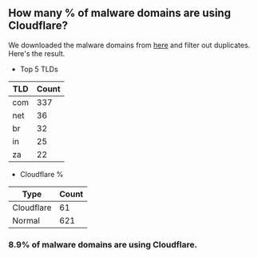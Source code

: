 ## How many % of malware domains are using Cloudflare?


We downloaded the malware domains from [here](https://urlhaus.abuse.ch) and filter out duplicates.
Here's the result.


[//]: # (start replacement)


- Top 5 TLDs

| TLD | Count |
| --- | --- |
| com | 337 |
| net | 36 |
| br | 32 |
| in | 25 |
| za | 22 |


- Cloudflare %

| Type | Count |
| --- | --- |
| Cloudflare | 61 |
| Normal | 621 |


### 8.9% of malware domains are using Cloudflare.